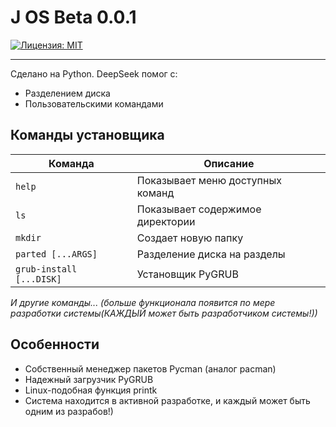 # J OS Beta 0.0.1

[![Лицензия: MIT](https://img.shields.io/badge/License-MIT-yellow.svg)](https://opensource.org/licenses/MIT)

---

Сделано на Python. DeepSeek помог с:
- Разделением диска
- Пользовательскими командами


## Команды установщика
| Команда | Описание |
|---------|----------|
| `help`  | Показывает меню доступных команд |
| `ls`    | Показывает содержимое директории |
| `mkdir` | Создает новую папку |
| `parted [...ARGS]` | Разделение диска на разделы |
| `grub-install [...DISK]` | Установщик PyGRUB |

*И другие команды... (больше функционала появится по мере разработки системы(КАЖДЫЙ может быть разработчиком системы!))*

## Особенности
- Собственный менеджер пакетов Pycman (аналог pacman)
- Надежный загрузчик PyGRUB
- Linux-подобная функция printk
- Система находится в активной разработке, и каждый может быть одним из разрабов!)

